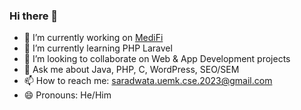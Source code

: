 ### Hi there 👋

<!--
**Saradwata-Bandyopadhyay/Saradwata-Bandyopadhyay** is a ✨ _special_ ✨ repository because its `README.md` (this file) appears on your GitHub profile.
Here are some ideas to get you started:
-->
- 🔭 I’m currently working on [MediFi](https://ieeexplore.ieee.org/document/9791747)
- 🌱 I’m currently learning PHP Laravel
- 👯 I’m looking to collaborate on Web & App Development projects
- 💬 Ask me about Java, PHP, C, WordPress, SEO/SEM
- 📫 How to reach me: saradwata.uemk.cse.2023@gmail.com
- 😄 Pronouns: He/Him
